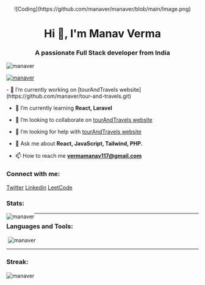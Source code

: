 <div align="center">![Coding](https://github.com/manaver/manaver/blob/main/Image.png)</div>

<h1 align="center">Hi 👋, I'm Manav Verma</h1>
<h3 align="center">A passionate Full Stack developer from India</h3>

<!-- <img src="https://avatars2.githubusercontent.com/u/3990291?s=400&v=4" width="300vw" align="right" alt="Coding"> -->

<p align="left" > <img src="https://komarev.com/ghpvc/?username=manaver&label=Profile%20views&color=0e75b6&style=flat" alt="manaver" /> </p>
<p align="left"> <a href="https://github.com/ryo-ma/github-profile-trophy"><img src="https://github-profile-trophy.vercel.app/?username=manaver" alt="manaver" /></a>

</p>
- 🔭 I’m currently working on [tourAndTravels website](https://github.com/manaver/tour-and-travels.git)

- 🌱 I’m currently learning **React, Laravel**

- 👯 I’m looking to collaborate on [tourAndTravels website](https://github.com/manaver/tour-and-travels.git)

- 🤝 I’m looking for help with [tourAndTravels website](https://github.com/manaver/tour-and-travels.git)

- 💬 Ask me about **React, JavaScript, Tailwind, PHP.**

- 📫 How to reach me **vermamanav117@gmail.com**

<h3 align="left">Connect with me:</h3>
<p align="left">
<a href="https://twitter.com/manav1924" target="blank">Twitter</a>
<a href="https://linkedin.com/in/manav-verma-590a92204" target="blank">Linkedin</a>
<a href="https://www.leetcode.com/manav1" target="blank">LeetCode</a>
</p>

<div align="left">
<h3 align="left">Stats:</h3>
<p align="left"><img align="left" src="https://github-readme-stats.vercel.app/api?username=manaver&show_icons=true&theme=radical" alt="manaver" /></p>
</div>
<hr>
<div align="left">
 <h3 align="left" width="100">Languages and Tools:</h3>
  <p align="left">&nbsp;<img align="center" src="https://github-readme-stats.vercel.app/api/top-langs/?username=manaver&layout=compact" alt="manaver" /></p>
</div>
<hr>
<div align="left">
  <h3 align="left">Streak:</h3>
<p align="left"><img align="center" src="https://github-readme-streak-stats.herokuapp.com/?user=manaver&" alt="manaver" /></p>
</div>

